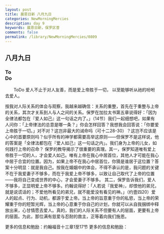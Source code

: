 ```yaml
---
layout: post
title: 晨恩日新 八月九日
categories: NewMorningMercies
description: day 9
keywords: 晨恩日新，保罗区普
comments: false
permalink: /library/NewMorningMercies/0809
---
```


## 八月九日

### To <br> Do

&emsp;&emsp;ToDo
爱人不止于对人友善，而是爱上帝胜于一切，
以至能够听从祂的吩咐去爱人。
 
按我对人际关系的体会与观察，我越来越确信：关系的重整，首先在于重整与上帝的关系，其次才关系到人与人之间的关系。保罗在加拉太书第五章说得好：「因为全律法都包在『爱人如己』这一句话之内了。」（14节）我们一起细想吧，如果有人问你：「上帝律法的总意是哪一条？」你会怎样回答？我想我会回答说：「你要爱上帝胜于一切。」对不对？这岂非最大的诫命吗（可十二28-30）？这岂不应该是心中的首要原则吗？似乎所有的神学都需要高举这原则——但保罗不是这样说，他的答案是「全律法都包在『爱人如己』这一句话之内」。我们身为上帝的儿女，如何践行上帝的召命？
保罗的教导揭示了很重要的真理。其一，保罗知道唯有爱上帝胜于一切的人，才会爱人如己。唯有上帝在我心中居首位，其他人才可能在我心中居于合宜的位置。因为，如果上帝不在我心中居首位，你猜是谁居于这位置？答案十分明显：就是我自己。按我在婚姻中的体会，不得不承认的是，我问题的关键不在于我爱妻子不够多，而在于我爱上帝不够多，以致让自己取代了上帝的位置——我将自己变成世界的中心，才会爱妻子不够多。
其二，保罗告诉我们，爱人不够多，正显明爱上帝不够多。约翰说得好：「人若说『我爱神』，却恨他的弟兄，就是说谎话的；不爱他所看见的弟兄，就不能爱没有看见的神。」（约壹四20）爱人的起点、行为、动机，都源于爱上帝。当上帝的旨意重于你的私慾，当上帝的荣耀重于你的短暂光辉，当上帝的心意重于你自己的计划，你就可以从自我捆绑中释放出来，心甘情愿去爱人。真的，我们的人际关系不但要有人的层面，更要有上帝的层面。为此，那位满有慈爱与忍耐的救主，正等着向我们施恩。
 
更多的信息和勉励：约翰福音十三章1至17节
更多的信息和勉励：[]()
